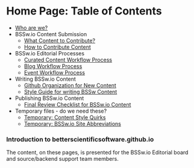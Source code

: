 Home Page: Table of Contents
============================

<!--ts-->
   * [Who are we?](Documentation/WhoAreWe.md)
   * BSSw.io Content Submission
     - [What Content to Contribute?](WhatToContribute.md)
     - [How to Contribute Content](HowToContribute.md)  
   * BSSw.io Editorial Processes
     - [Curated Content Workflow Process](Site/CuratedContentEditorialWorkflow.md)
     - [Blog Workflow Process]()
     - [Event Workflow Process]()
   * Writing BSSw.io Content
     - [Github Organization for New Content](Documentation/OrganizeNewContent.md)
     - [Style Guide for writing BSSw Content](Documentation/ContentStyleGuide.md)
   * Publishing BSSw.io Content
     - [Final Review Checklist for BSSw.io Content](Documentation/ContentReviewchecklist.md)
   * Temporary files - do we need these?
     - [Temporary: Content Style Quirks](Documentation/StyleQuirks.md)
     - [Temporary: BSSw.io Site Abbreviations](Documentation/Abbreviations.md)	

<!--te-->

### Introduction to betterscientificsoftware.github.io

The content, on these pages, is presented for the BSSw.io Editorial
board and source/backend support team members.

<!---
Publish: no
---!>
